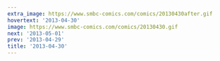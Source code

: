 ```yaml
---
extra_image: https://www.smbc-comics.com/comics/20130430after.gif
hovertext: '2013-04-30'
image: https://www.smbc-comics.com/comics/20130430.gif
next: '2013-05-01'
prev: '2013-04-29'
title: '2013-04-30'
---
```

